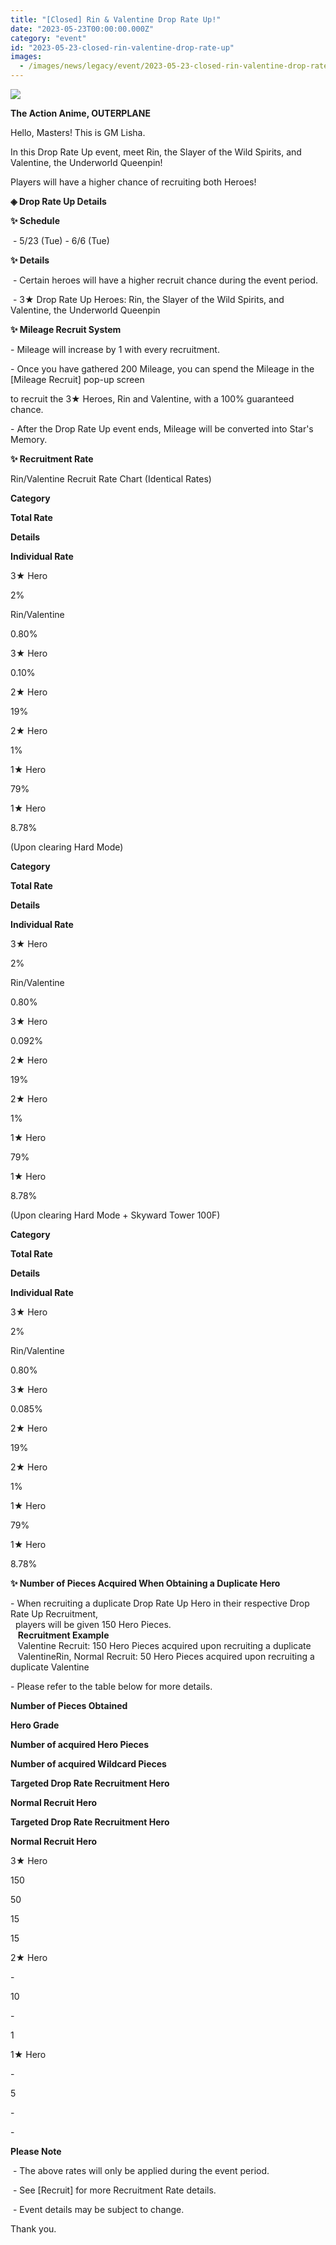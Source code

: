 ```yaml
---
title: "[Closed] Rin & Valentine Drop Rate Up!"
date: "2023-05-23T00:00:00.000Z"
category: "event"
id: "2023-05-23-closed-rin-valentine-drop-rate-up"
images:
  - /images/news/legacy/event/2023-05-23-closed-rin-valentine-drop-rate-up/aeb00cdf36954bac88b0c202e44a000d.webp
---
```


![](/images/news/legacy/event/2023-05-23-closed-rin-valentine-drop-rate-up/aeb00cdf36954bac88b0c202e44a000d.webp)

**The Action Anime, OUTERPLANE**

Hello, Masters! This is GM Lisha.

In this Drop Rate Up event, meet Rin, the Slayer of the Wild Spirits, and Valentine, the Underworld Queenpin!

Players will have a higher chance of recruiting both Heroes!

**◈ Drop Rate Up Details**

**✨ Schedule**

 - 5/23 (Tue) - 6/6 (Tue)

**✨ Details**

 - Certain heroes will have a higher recruit chance during the event period.

 - 3★ Drop Rate Up Heroes: Rin, the Slayer of the Wild Spirits, and Valentine, the Underworld Queenpin

**✨ Mileage Recruit System**

\- Mileage will increase by 1 with every recruitment.

\- Once you have gathered 200 Mileage, you can spend the Mileage in the \[Mileage Recruit\] pop-up screen

to recruit the 3★ Heroes, Rin and Valentine, with a 100% guaranteed chance.  

\- After the Drop Rate Up event ends, Mileage will be converted into Star's Memory.

**✨ Recruitment Rate**

Rin/Valentine Recruit Rate Chart (Identical Rates)

**Category**

**Total Rate**

**Details**

**Individual Rate**

3★ Hero

2%

Rin/Valentine

0.80%

3★ Hero

0.10%

2★ Hero

19%

2★ Hero

1%

1★ Hero

79%

1★ Hero

8.78%

(Upon clearing Hard Mode)

**Category**

**Total Rate**

**Details**

**Individual Rate**

3★ Hero

2%

Rin/Valentine

0.80%

3★ Hero

0.092%

2★ Hero

19%

2★ Hero

1%

1★ Hero

79%

1★ Hero

8.78%

(Upon clearing Hard Mode + Skyward Tower 100F)

**Category**

**Total Rate**

**Details**

**Individual Rate**

3★ Hero

2%

Rin/Valentine

0.80%

3★ Hero

0.085%

2★ Hero

19%

2★ Hero

1%

1★ Hero

79%

1★ Hero

8.78%

**✨ Number of Pieces Acquired When Obtaining a Duplicate Hero**

\- When recruiting a duplicate Drop Rate Up Hero in their respective Drop Rate Up Recruitment,  
  players will be given 150 Hero Pieces.  
   **Recruitment Example**  
   Valentine Recruit: 150 Hero Pieces acquired upon recruiting a duplicate  
   ValentineRin, Normal Recruit: 50 Hero Pieces acquired upon recruiting a duplicate Valentine

\- Please refer to the table below for more details.

**Number of Pieces Obtained**

**Hero Grade**

**Number of acquired Hero Pieces**

**Number of acquired Wildcard Pieces**

**Targeted Drop Rate Recruitment Hero**

**Normal Recruit Hero**

**Targeted Drop Rate Recruitment Hero**

**Normal Recruit Hero**

3★ Hero

150

50

15

15

2★ Hero

\-

10

\-

1

1★ Hero

\-

5

\-

\-

**Please Note**

 - The above rates will only be applied during the event period.

 - See \[Recruit\] for more Recruitment Rate details.

 - Event details may be subject to change.

Thank you.

